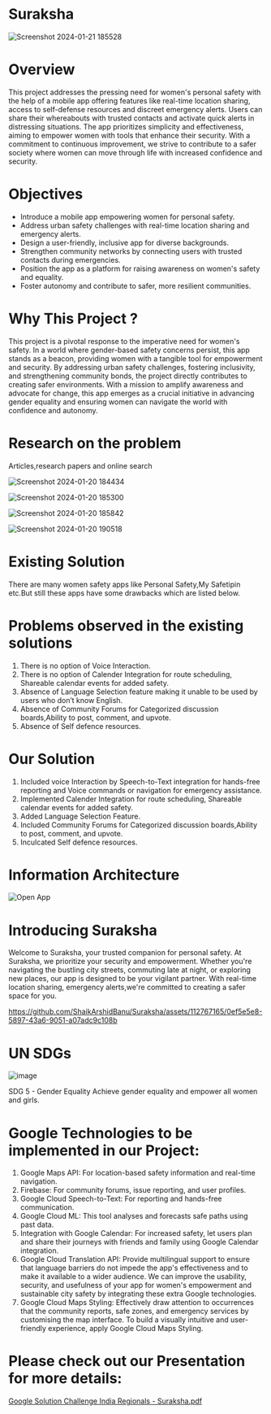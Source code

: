 # Suraksha
 
![Screenshot 2024-01-21 185528](https://github.com/ShaikArshidBanu/Suraksha/assets/112767165/94738685-eb7e-4a42-8a63-314026e2667f)

# Overview 
This project addresses the pressing need for women's personal safety with the help of a mobile app offering features like real-time location sharing, access to self-defense resources and discreet emergency alerts. Users can share their whereabouts with trusted contacts and activate quick alerts in distressing situations. The app prioritizes simplicity and effectiveness, aiming to empower women with tools that enhance their security.  With a commitment to continuous improvement, we strive to contribute to a safer society where women can move through life with increased confidence and security.
# Objectives 
- Introduce a mobile app empowering women for personal safety.  
- Address urban safety challenges with real-time location sharing and emergency alerts.  
- Design a user-friendly, inclusive app for diverse backgrounds.  
- Strengthen community networks by connecting users with trusted contacts during emergencies.  
- Position the app as a platform for raising awareness on women's safety and equality.  
- Foster autonomy and contribute to safer, more resilient communities.
# Why This Project ?
This project is a pivotal response to the imperative need for women's safety. In a world where gender-based safety concerns persist, this app stands as a beacon, providing women with a tangible tool for empowerment and security. By addressing urban safety challenges, fostering inclusivity, and strengthening community bonds, the project directly contributes to creating safer environments. With a mission to amplify awareness and advocate for change, this app emerges as a crucial initiative in advancing gender equality and ensuring women can navigate the world with confidence and autonomy.
# Research on the problem
Articles,research papers and online search

![Screenshot 2024-01-20 184434](https://github.com/ShaikArshidBanu/Suraksha/assets/112767165/821e6ac3-bd7d-4874-9f59-e339d4628b16)

![Screenshot 2024-01-20 185300](https://github.com/ShaikArshidBanu/Suraksha/assets/112767165/e300f235-5f09-427e-8003-71c25682cb75)

![Screenshot 2024-01-20 185842](https://github.com/ShaikArshidBanu/Suraksha/assets/112767165/f87df10e-d5a0-46cc-8694-ad93a54bd154)

![Screenshot 2024-01-20 190518](https://github.com/ShaikArshidBanu/Suraksha/assets/112767165/3e54ae6e-d228-4bbd-9dd7-fdf6d3060da0)

# Existing Solution
There are many women safety apps like Personal Safety,My Safetipin etc.But still these apps have some drawbacks which are listed below.

# Problems observed in the existing solutions
1. There is no option of Voice Interaction.
2. There is no option of Calender Integration for route scheduling, Shareable calendar events for added safety.
3. Absence of Language Selection feature making it unable to be used by users who don’t know English.
4. Absence of Community Forums for Categorized discussion boards,Ability to post, comment, and upvote.
5. Absence of Self defence resources.

# Our Solution 
1. Included voice Interaction by Speech-to-Text integration for hands-free reporting and Voice  commands or navigation for emergency assistance.
2. Implemented Calender Integration for route scheduling, Shareable calendar events for added safety.
3. Added Language Selection Feature.
4. Included Community Forums for Categorized discussion boards,Ability to post, comment, and upvote.
5. Inculcated Self defence resources.
 # Information Architecture
![Open App](https://github.com/ShaikArshidBanu/Suraksha/assets/112767165/8646cba0-be3f-40c4-a807-cf0ff28d85c5)

# Introducing Suraksha

Welcome to Suraksha, your trusted companion for personal safety. At Suraksha, we prioritize your security and empowerment. Whether you're navigating the bustling city streets, commuting late at night, or exploring new places, our app is designed to be your vigilant partner. With real-time location sharing, emergency alerts,we're committed to creating a safer space for you.  

https://github.com/ShaikArshidBanu/Suraksha/assets/112767165/0ef5e5e8-5897-43a6-9051-a07adc9c108b

# UN SDGs
![image](https://github.com/ShaikArshidBanu/Suraksha/assets/107802389/790bbd31-11e0-4a50-b614-c2daac5dd83c)

SDG 5 - Gender Equality
Achieve gender equality and empower all women and girls.

# Google Technologies to be implemented in our Project:
1. Google Maps API: For location-based safety information and real-time navigation.
2. Firebase: For community forums, issue reporting, and user profiles.
3. Google Cloud Speech-to-Text: For reporting and hands-free communication.
4. Google Cloud ML: This tool analyses and forecasts safe paths using past data.
5. Integration with Google Calendar: For increased safety, let users plan and share their journeys with friends and family using Google Calendar integration.
6. Google Cloud Translation API: Provide multilingual support to ensure that language barriers do not impede the app's effectiveness and to make it available to a wider audience. We can improve the usability, security, and usefulness of your app for women's empowerment and sustainable city safety by integrating these extra Google technologies.
7. Google Cloud Maps Styling: Effectively draw attention to occurrences that the community reports, safe zones, and emergency services by customising the map interface. To build a visually intuitive and user-friendly experience, apply Google Cloud Maps Styling.


# Please check out our Presentation for more details: 
[Google Solution Challenge  India Regionals - Suraksha.pdf](https://github.com/ShaikArshidBanu/Suraksha/files/14001597/Google.Solution.Challenge.India.Regionals.-.Suraksha.pdf)



